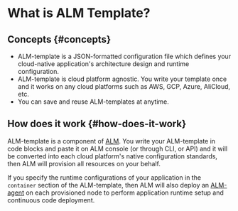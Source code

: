 # What is ALM Template?

## Concepts {#concepts}

* ALM-template is a JSON-formatted configuration file which defines your cloud-native application's architecture design and runtime configuration.
* ALM-template is cloud platform agnostic. You write your template once and it works on any cloud platforms such as AWS, GCP, Azure, AliCloud, etc.
* You can save and reuse ALM-templates at anytime.

## How does it work {#how-does-it-work}

ALM-template is a component of [ALM](https://mobingi.com/how-mobingi-alm-works). You write your ALM-template in code blocks and paste it on ALM console \(or through CLI, or API\) and it will be converted into each cloud platform's native configuration standards, then ALM will provision all resources on your behalf.

If you specify the runtime configurations of your application in the `container` section of the ALM-template, then ALM will also deploy an [ALM-agent](https://docs.mobingi.com/mobingi-alm/alm-agent) on each provisioned node to perform application runtime setup and continuous code deployment.



